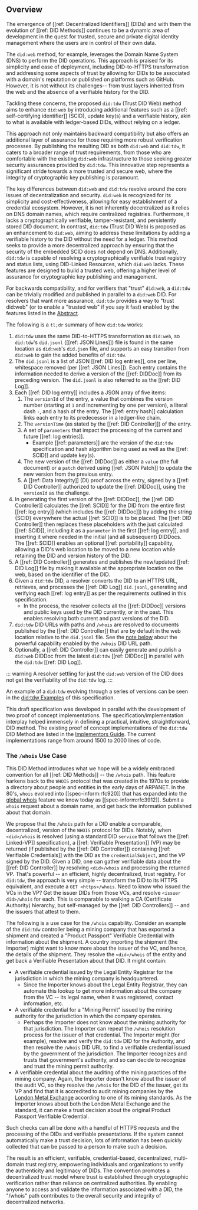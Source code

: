 ## Overview

The emergence of [[ref: Decentralized Identifiers]] (DIDs) and with them the
evolution of [[ref: DID Methods]] continues to be a dynamic area of
development in the quest for trusted, secure and private digital identity
management where the users are in control of their own data.

The `did:web` method, for example, leverages the Domain Name System (DNS) to
perform the DID operations. This approach is praised for its simplicity and
ease of deployment, including DID-to-HTTPS transformation and addressing
some aspects of trust by allowing for DIDs to be associated with a domain's
reputation or published on platforms such as GitHub. However, it is not
without its challenges--
from trust layers inherited from the web and the absence of a verifiable
history for the DID.

Tackling these concerns, the proposed `did:tdw` (Trust DID Web)
method aims to enhance `did:web` by introducing additional features such 
as a [[ref: self-certifying identifier]] (SCID), update key(s)
and a verifiable history, akin to what is available with ledger-based DIDs,
without relying on a ledger.

This approach not only maintains backward compatibility but also offers an
additional layer of assurance for those requiring more robust verification
processes. By publishing the resulting DID as both `did:web` and `did:tdw`, it
caters to a broader range of trust requirements, from those who are comfortable
with the existing `did:web` infrastructure to those seeking greater security
assurances provided by `did:tdw`. This innovative step represents a significant
stride towards a more trusted and secure web, where the integrity of
cryptographic key publishing is paramount.

The key differences between `did:web` and `did:tdw` revolve around the core
issues of decentralization and security. `did:web` is recognized for its
simplicity and cost-effectiveness, allowing for easy establishment of a
credential ecosystem. However, it is not inherently decentralized as it relies
on DNS domain names, which require centralized registries. Furthermore, it lacks a
cryptographically verifiable, tamper-resistant, and persistently stored DID
document. In contrast, `did:tdw` (Trust DID Web) is proposed as an enhancement
to `did:web`, aiming to address these limitations by adding a verifiable history
to the DID without the need for a ledger. This method seeks to provide a more
decentralized approach by ensuring that the security of the embedded
SCID does not depend on DNS. Additionally, `did:tdw` is
capable of resolving a cryptographically verifiable trust registry and status
lists, using DID-Linked Resources, which `did:web` lacks. These features are
designed to build a trusted web, offering a higher level of assurance for
cryptographic key publishing and management.

For backwards compatibility, and for verifiers that "trust" `did:web`, a
`did:tdw` can be trivially modified and published in parallel to a `did:web`
DID. For resolvers that want more assurance, `did:tdw` provides a way to "trust
did:web" (or to enable a "trusted web" if you say it fast) enabled by the
features listed in the [Abstract](#abstract).

The following is a `tl;dr` summary of how `did:tdw` works:

1. `did:tdw` uses the same DID-to-HTTPS transformation as `did:web`, so
   `did:tdw`'s  `did.jsonl` ([[ref: JSON Lines]]) file is found in the same
   location as `did:web`'s `did.json` file, and supports an easy transition
   from `did:web` to gain the added benefits of `did:tdw`.
2. The `did.jsonl` is a list of JSON [[ref: DID log entries]], one per line,
   whitespace removed (per [[ref: JSON Lines]]). Each entry contains the
   information needed to derive a version of the [[ref: DIDDoc]] from its preceding
   version. The `did.jsonl` is also referred to as the [[ref: DID Log]].
3. Each [[ref: DID log entry]] includes a JSON array of five items:
    1. The `versionId` of the entry, a value that combines the version number
       (starting at `1` and incrementing by one per version), a literal dash
       `-`, and a hash of the entry. The [[ref: entry hash]] calculation links each entry
       to its predecessor in a ledger-like chain.
    2. The `versionTime` (as stated by the [[ref: DID Controller]]) of the entry.
    3. A set of `parameters` that impact the processing of the current and
      future [[ref: log entries]].
        - Example [[ref: parameters]] are the version of the `did:tdw` specification and
        hash algorithm being used as well as the [[ref: SCID]] and update key(s).
    4. The new version of the [[ref: DIDDoc]] as either a `value` (the full document) or
      a `patch` derived using [[ref: JSON Patch]] to update the new version from
      the previous entry.
    5. A [[ref: Data Integrity]] (DI) proof across the entry, signed by a [[ref: DID
      Controller]] authorized to update the [[ref: DIDDoc]], using the `versionId` as the
      challenge.
4. In generating the first version of the [[ref: DIDDoc]], the [[ref: DID Controller]] calculates
  the [[ref: SCID]] for the DID from the entire first [[ref: log entry]] (which
  includes the [[ref: DIDDoc]]) by adding the string {SCID} everywhere the actual [[ref: SCID]]
  is to be placed. The [[ref: DID Controller]] then replaces these placeholders
  with the just calculated [[ref: SCID]], including it as a `parameter` in the first [[ref: log
  entry]], and inserting it where needed in the initial (and all subsequent)
  DIDDocs. The [[ref: SCID]] enables an optional [[ref: portability]] capability, allowing a DID's
  web location to be moved to a new location while retaining the DID and version
  history of the DID.
5. A [[ref: DID Controller]] generates and publishes the new/updated [[ref: DID Log]] file by making it
  available at the appropriate location on the web, based on the identifier of the
  DID.
6. Given a `did:tdw` DID, a resolver converts the DID to an HTTPS URL,
  retrieves, and processes the [[ref: DID Log]] `did.jsonl`, generating and verifying
  each [[ref: log entry]] as per the requirements outlined in this specification.
    - In the process, the resolver collects all the [[ref: DIDDoc]] versions and public
      keys used by the DID currently, or in the past. This enables
      resolving both current and past versions of the DID.
7. `did:tdw` DID URLs with paths and `/whois` are resolved to documents
  published by the [[ref: DID Controller]] that are by default in the web location relative to the
  `did.jsonl` file. See the [note below](#the-whois-use-case) about the
   powerful capability enabled by the `/whois` DID URL path.
8. Optionally, a [[ref: DID Controller]] can easily generate and publish a `did:web` DIDDoc
  from the latest `did:tdw` [[ref: DIDDoc]] in parallel with the `did:tdw` [[ref: DID Log]].

  ::: warning
    A resolver settling for just the `did:web` version of the DID does not get the
    verifiability of the `did:tdw` log.
  :::

An example of a `did:tdw` evolving through a series of versions can be seen in
the [did:tdw Examples](#didtdw-example) of this specification.

This draft specification was developed in parallel with the development of two
proof of concept implementations. The specification/implementation interplay
helped immensely in defining a practical, intuitive, straightforward, DID
method. The existing proof of concept implementations of the `did:tdw` DID
Method are listed in the [Implementors Guide](#Implementations). The current
implementations range from around 1500 to 2000 lines of code.

### The `/whois` Use Case

This DID Method introduces what we hope will be a widely embraced convention for
all [[ref: DID Methods]] -- the `/whois` path. This feature harkens back to the `WHOIS`
protocol that was created in the 1970s to provide a directory about people and
entities in the early days of ARPANET. In the 80's, `whois` evolved into
[[spec-inform:rfc920]] that has expanded into the [global
whois](https://en.wikipedia.org/wiki/WHOIS) feature we know today as
[[spec-inform:rfc3912]]. Submit a `whois` request about a domain name, and get
back the information published about that domain.

We propose that the `/whois` path for a DID enable a comparable, decentralized,
version of the `WHOIS` protocol for DIDs. Notably, when `<did>/whois` is
resolved (using a standard DID `service` that follows the [[ref: Linked-VP]]
specification), a [[ref: Verifiable Presentation]] (VP) may be returned (if
published by the [[ref: DID Controller]]) containing [[ref: Verifiable Credentials]] with
the DID as the `credentialSubject`, and the VP signed by the DID. Given a DID,
one can gather verifiable data about the [[ref: DID Controller]] by resolving
`<did>/whois` and processing the returned VP. That's powerful -- an efficient,
highly decentralized, trust registry. For `did:tdw`, the approach is very simple
-- transform the DID to its HTTPS equivalent, and execute a `GET <https>/whois`.
Need to know who issued the VCs in the VP? Get the issuer DIDs from those VCs,
and resolve `<issuer did>/whois` for each. This is comparable to walking a CA
(Certificate Authority) hierarchy, but self-managed by the [[ref: DID Controllers]] --
and the issuers that attest to them.

The following is a use case for the `/whois` capability. Consider an example of
the `did:tdw` controller being a mining company that has exported a shipment and
created a "Product Passport" Verifiable Credential with information about the
shipment. A country importing the shipment (the Importer) might want to know
more about the issuer of the VC, and hence, the details of the shipment. They
resolve the `<did>/whois` of the entity and get back a Verifiable Presentation
about that DID. It might contain:

- A verifiable credential issued by the Legal Entity Registrar for the
  jurisdiction in which the mining company is headquartered.
  - Since the Importer knows about the Legal Entity Registrar, they can automate
    this lookup to get more information about the company from the VC -- its
    legal name, when it was registered, contact information, etc.
- A verifiable credential for a "Mining Permit" issued by the mining authority
  for the jurisdiction in which the company operates.
  - Perhaps the Importer does not know about the mining authority for that
    jurisdiction. The Importer can repeat the `/whois` resolution process for
    the issuer of _that_ credential. The Importer might (for example), resolve
    and verify the `did:tdw` DID for the Authority, and then resolve the
    `/whois` DID URL to find a verifiable credential issued by the government of
    the jurisdiction. The Importer recognizes and trusts that government's
    authority, and so can decide to recognize and trust the mining permit
    authority.
- A verifiable credential about the auditing of the mining practices of the
  mining company. Again, the Importer doesn't know about the issuer of the audit
  VC, so they resolve the `/whois` for the DID of the issuer, get its VP and
  find that it is accredited to audit mining companies by the [London Metal
  Exchange](https://www.lme.com/en/) according to one of its mining standards.
  As the Importer knows about both the London Metal Exchange and the standard,
  it can make a trust decision about the original Product Passport Verifiable
  Credential.

Such checks can all be done with a handful of HTTPS requests and the processing
of the DIDs and verifiable presentations. If the system cannot automatically
make a trust decision, lots of information has been quickly collected that can
be passed to a person to make such a decision.

The result is an efficient, verifiable, credential-based, decentralized,
multi-domain trust registry, empowering individuals and organizations to verify
the authenticity and legitimacy of DIDs. The convention promotes a decentralized
trust model where trust is established through cryptographic verification rather
than reliance on centralized authorities. By enabling anyone to access and
validate the information associated with a DID, the "/whois" path contributes to
the overall security and integrity of decentralized networks.
